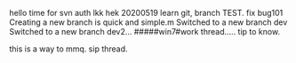 hello
time for svn
auth lkk hek
20200519 learn git, branch TEST. fix bug101
Creating a new branch is quick and simple.m
Switched to a new branch dev
Switched to a new branch dev2...
#####win7#work thread..... tip to know.

this is a way to mmq. sip thread.

